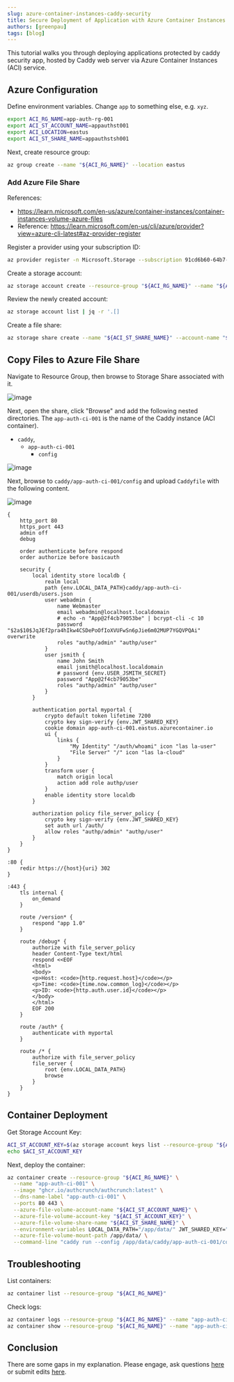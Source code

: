 ```yaml
---
slug: azure-container-instances-caddy-security
title: Secure Deployment of Application with Azure Container Instances and Caddy
authors: [greenpau]
tags: [blog]
---
```


This tutorial walks you through deploying applications protected by caddy security app,
hosted by Caddy web server via Azure Container Instances (ACI) service.

## Azure Configuration

Define environment variables. Change `app` to something else, e.g. `xyz`.

```bash
export ACI_RG_NAME=app-auth-rg-001
export ACI_ST_ACCOUNT_NAME=appauthst001
export ACI_LOCATION=eastus
export ACI_ST_SHARE_NAME=appauthstsh001
```

Next, create resource group:

```bash
az group create --name "${ACI_RG_NAME}" --location eastus
```

### Add Azure File Share

References:
* https://learn.microsoft.com/en-us/azure/container-instances/container-instances-volume-azure-files
* Reference: https://learn.microsoft.com/en-us/cli/azure/provider?view=azure-cli-latest#az-provider-register

Register a provider using your subscription ID:

```bash
az provider register -n Microsoft.Storage --subscription 91cd6b60-64b7-46e2-bffb-952352196549
```

Create a storage account:

```bash
az storage account create --resource-group "${ACI_RG_NAME}" --name "${ACI_ST_ACCOUNT_NAME}" --location "${ACI_LOCATION}" --sku Standard_LRS
```

Review the newly created account:

```bash
az storage account list | jq -r '.[]
```

Create a file share:

```bash
az storage share create --name "${ACI_ST_SHARE_NAME}" --account-name "${ACI_ST_ACCOUNT_NAME}"
```


## Copy Files to Azure File Share

Navigate to Resource Group, then browse to Storage Share associated with it.

![image](https://github.com/authcrunch/authcrunch.github.io/assets/3826416/447d6cef-d50e-4c2b-85be-676970a2712a)

Next, open the share, click "Browse" and add the following nested directories. The `app-auth-ci-001` is the name of the Caddy instance (ACI container).

* `caddy`,
  - `app-auth-ci-001`
    * `config`

![image](https://github.com/authcrunch/authcrunch.github.io/assets/3826416/ee9c2d02-e9a7-4790-a34b-7c959b5c1d8e)

Next, browse to `caddy/app-auth-ci-001/config` and upload `Caddyfile` with the following content.

![image](https://github.com/authcrunch/authcrunch.github.io/assets/3826416/a58883fc-3d13-40e9-aae0-1ed037f6cd0a)

```
{
	http_port 80
	https_port 443
	admin off
	debug

	order authenticate before respond
	order authorize before basicauth

	security {
		local identity store localdb {
			realm local
			path {env.LOCAL_DATA_PATH}caddy/app-auth-ci-001/userdb/users.json
			user webadmin {
				name Webmaster
				email webadmin@localhost.localdomain
				# echo -n "App@2f4cb79053be" | bcrypt-cli -c 10
				password "$2a$10$JqJEf2pra4hIkw4CSDePoOfIoXVUFwSn6pJie6m02MUP7YGQVPQAi" overwrite
				roles "authp/admin" "authp/user"
			}
			user jsmith {
				name John Smith
				email jsmith@localhost.localdomain
				# password {env.USER_JSMITH_SECRET}
				password "App@2f4cb79053be"
				roles "authp/admin" "authp/user"
			}
		}

		authentication portal myportal {
			crypto default token lifetime 7200
			crypto key sign-verify {env.JWT_SHARED_KEY}
			cookie domain app-auth-ci-001.eastus.azurecontainer.io
			ui {
				links {
					"My Identity" "/auth/whoami" icon "las la-user"
					"File Server" "/" icon "las la-cloud"
				}
			}
			transform user {
				match origin local
				action add role authp/user
			}
			enable identity store localdb
		}

		authorization policy file_server_policy {
			crypto key sign-verify {env.JWT_SHARED_KEY}
			set auth url /auth/
			allow roles "authp/admin" "authp/user"
		}
	}
}

:80 {
	redir https://{host}{uri} 302
}

:443 {
	tls internal {
		on_demand
	}

	route /version* {
		respond "app 1.0"
	}

	route /debug* {
		authorize with file_server_policy
		header Content-Type text/html
		respond <<EOF
		<html>
		<body>
		<p>Host: <code>{http.request.host}</code></p>
		<p>Time: <code>{time.now.common_log}</code></p>
		<p>ID: <code>{http.auth.user.id}</code></p>
		</body>
		</html>
		EOF 200
	}

	route /auth* {
		authenticate with myportal
	}

	route /* {
		authorize with file_server_policy
		file_server {
			root {env.LOCAL_DATA_PATH}
			browse
		}
	}
}
```

## Container Deployment

Get Storage Account Key:

```bash
ACI_ST_ACCOUNT_KEY=$(az storage account keys list --resource-group "${ACI_RG_NAME}" --account-name "${ACI_ST_ACCOUNT_NAME}" --query "[0].value" --output tsv)
echo $ACI_ST_ACCOUNT_KEY
```

Next, deploy the container:

```bash
az container create --resource-group "${ACI_RG_NAME}" \
  --name "app-auth-ci-001" \
  --image "ghcr.io/authcrunch/authcrunch:latest" \
  --dns-name-label "app-auth-ci-001" \
  --ports 80 443 \
  --azure-file-volume-account-name "${ACI_ST_ACCOUNT_NAME}" \
  --azure-file-volume-account-key "${ACI_ST_ACCOUNT_KEY}" \
  --azure-file-volume-share-name "${ACI_ST_SHARE_NAME}" \
  --environment-variables LOCAL_DATA_PATH="/app/data/" JWT_SHARED_KEY="d24ae7de-ca54-4334-94ba-301fc414d5de" XDG_DATA_HOME="/app/data/caddy/app-auth-ci-001/data" XDG_CONFIG_HOME="/app/data/caddy/app-auth-ci-001/config" \
  --azure-file-volume-mount-path /app/data/ \
  --command-line "caddy run --config /app/data/caddy/app-auth-ci-001/config/Caddyfile"
```

## Troubleshooting

List containers:

```bash
az container list --resource-group "${ACI_RG_NAME}"
```

Check logs:

```bash
az container logs --resource-group "${ACI_RG_NAME}" --name "app-auth-ci-001"
az container show --resource-group "${ACI_RG_NAME}" --name "app-auth-ci-001"
```

## Conclusion

There are some gaps in my explanation. Please engage, ask questions [here](https://github.com/authcrunch/authcrunch.github.io/issues) 
or submit edits [here](https://github.com/authcrunch/authcrunch.github.io/edit/main/blog/2024-02-25-azure-container-instances-caddy-security/index.md).
